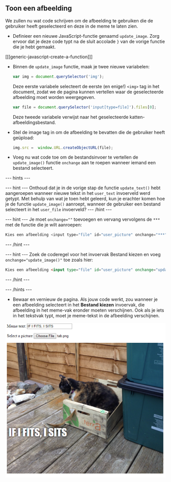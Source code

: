 ## Toon een afbeelding

We zullen nu wat code schrijven om de afbeelding te gebruiken die de gebruiker heeft geselecteerd en deze in de meme te laten zien.

- Definieer een nieuwe JavaScript-functie genaamd `update_image`. Zorg ervoor dat je deze code typt na de sluit accolade `}` van de vorige functie die je hebt gemaakt.

[[[generic-javascript-create-a-function]]]

- Binnen de `update_image` functie, maak je twee nieuwe variabelen:

    ```javascript
    var img = document.querySelector('img');
    ```

    Deze eerste variabele selecteert de eerste (en enige!) `<img>` tag in het document, zodat we de pagina kunnen vertellen waar de geselecteerde afbeelding moet worden weergegeven.

    ```javascript
    var file = document.querySelector('input[type=file]').files[0];
    ```

    Deze tweede variabele verwijst naar het geselecteerde katten-afbeeldingsbestand.

- Stel de image tag in om de afbeelding te bevatten die de gebruiker heeft geüpload:

    ```javascript
    img.src =  window.URL.createObjectURL(file);
    ```

- Voeg nu wat code toe om de bestandsinvoer te vertellen de `update_image()` functie `onchange` aan te roepen wanneer iemand een bestand selecteert.

--- hints ---

--- hint --- Onthoud dat je in de vorige stap de functie `update_text()` hebt aangeroepen wanneer nieuwe tekst in het `user_text` invoerveld werd getypt. Met behulp van wat je toen hebt geleerd, kun je erachter komen hoe je de functie `update_image()` aanroept, wanneer de gebruiker een bestand selecteert in het `user_file` invoerveld? --- /hint ---

--- hint --- Je moet `onchange=""` toevoegen en vervang vervolgens de `***` met de functie die je wilt aanroepen:
```javascript
Kies een afbeelding <input type="file" id="user_picture" onchange="***">
```
--- /hint ---

--- hint --- Zoek de coderegel voor het invoervak Bestand kiezen en voeg `onchange="update_image()"` toe zoals hier:
```html
Kies een afbeelding <input type="file" id="user_picture" onchange="update_image()">
```

--- /hint ---

--- /hints ---

- Bewaar en vernieuw de pagina. Als jouw code werkt, zou wanneer je een afbeelding selecteert in het **Bestand kiezen** invoervak, die afbeelding in het meme-vak eronder moeten verschijnen. Ook als je iets in het tekstvak typt, moet je meme-tekst in de afbeelding verschijnen.

![Voltooide meme](images/finished-meme.png)
